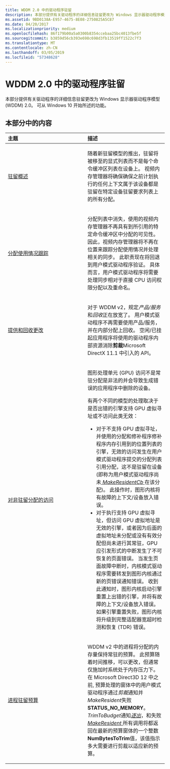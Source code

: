 ```yaml
---
title: WDDM 2.0 中的驱动程序驻留
description: 本部分提供有关驱动程序的详细信息驻留更改为 Windows 显示器驱动程序模型 (WDDM) 2.0。 可从 Windows 10 开始所述的功能。
ms.assetid: 9BD0138A-E957-4675-8E08-2750825A5C87
ms.date: 04/20/2017
ms.localizationpriority: medium
ms.openlocfilehash: 86f179b00a5a0300b8354ccebaa25bc4013fbe5f
ms.sourcegitcommit: b3859d56cb393e698c698d3fb13519ff1522c7f3
ms.translationtype: MT
ms.contentlocale: zh-CN
ms.lasthandoff: 03/05/2019
ms.locfileid: "57348628"
---
```

# <a name="driver-residency-in-wddm-20"></a>WDDM 2.0 中的驱动程序驻留


本部分提供有关驱动程序的详细信息驻留更改为 Windows 显示器驱动程序模型 (WDDM) 2.0。 可从 Windows 10 开始所述的功能。

## <a name="span-idinthissectionspanin-this-section"></a><span id="in_this_section"></span>本部分中的内容


<table>
<colgroup>
<col width="50%" />
<col width="50%" />
</colgroup>
<thead>
<tr class="header">
<th align="left">主题</th>
<th align="left">描述</th>
</tr>
</thead>
<tbody>
<tr class="odd">
<td align="left"><p><a href="residency-overview.md" data-raw-source="[Residency overview](residency-overview.md)">驻留概述</a></p></td>
<td align="left"><p>随着新驻留模型的推出，驻留将被移至的显式列表而不是每个命令缓冲区列表在设备上。 视频内存管理器将确保确保之前计划执行的任何上下文属于该设备都是驻留在特定设备驻留要求列表上的所有分配。</p></td>
</tr>
<tr class="even">
<td align="left"><p><a href="allocation-usage-tracking.md" data-raw-source="[Allocation usage tracking](allocation-usage-tracking.md)">分配使用情况跟踪</a></p></td>
<td align="left"><p>分配列表中消失，使用的视频内存管理器不再具有到所引用的特定命令缓冲区中分配的可见性。 因此，视频内存管理器将不再在位置来跟踪分配使用情况并处理相关的同步。 此职责现在将回退到用户模式驱动程序验证。 具体而言，用户模式驱动程序将需要处理同步相对于直接 CPU 访问权限分配以及重命名。</p></td>
</tr>
<tr class="odd">
<td align="left"><p><a href="offer-and-reclaim-changes.md" data-raw-source="[Offer and reclaim changes](offer-and-reclaim-changes.md)">提供和回收更改</a></p></td>
<td align="left"><p>对于 WDDM v2，规定<em>产品/服务</em>和<em>回收</em>正在放宽了。 用户模式驱动程序不再需要使用产品/服务，并在内部分配上回收。 空闲/已挂起应用程序将使用的驱动程序内部资源消除<strong>剪裁</strong>Microsoft DirectX 11.1 中引入的 API。</p></td>
</tr>
<tr class="even">
<td align="left"><p><a href="access-to-non-resident-allocation.md" data-raw-source="[Access to non-resident allocation](access-to-non-resident-allocation.md)">对非驻留分配的访问</a></p></td>
<td align="left"><p>图形处理单元 (GPU) 访问不是常驻分配是非法的并会导致生成错误的应用程序中删除的设备。</p>
<p>有两个不同的模型的处理取决于是否出错的引擎支持 GPU 虚拟寻址或不访问此类无效：</p>
<ul>
<li>对于不支持 GPU 虚拟寻址，并使用的分配和修补程序修补程序内存引用到的位置列表的引擎，无效的访问发生在用户模式驱动程序提交的分配列表引用分配，这不是驻留在设备 (即称为用户模式驱动程序尚未<a href="https://msdn.microsoft.com/library/windows/hardware/dn906357" data-raw-source="[&lt;em&gt;MakeResidentCb&lt;/em&gt;](https://msdn.microsoft.com/library/windows/hardware/dn906357)"> <em>MakeResidentCb</em> </a>在该分配)。 此操作时，图形内核将有故障的上下文/设备放入错误。</li>
<li>对于执行支持 GPU 虚拟寻址，但访问 GPU 虚拟地址是无效的引擎，或者因为后面的虚拟地址未分配或没有有效分配但尚未进行其常驻，GPU 应引发形式的中断发生了不可恢复的页面错误。 当发生页面故障中断时，内核模式驱动程序需要转发到图形内核通过新的页错误通知错误。 收到此通知时，图形内核启动引擎重置上出错的引擎，并将有故障的上下文/设备放入错误。 如果引擎重置失败，图形内核将升级到完整适配器宽超时检测和恢复 (TDR) 错误。</li>
</ul></td>
</tr>
<tr class="odd">
<td align="left"><p><a href="process-residency-budgets.md" data-raw-source="[Process residency budgets](process-residency-budgets.md)">进程驻留预算</a></p></td>
<td align="left"><p>WDDM v2 中的进程将分配的内存量保持常驻的预算。 此预算随着时间推移，可以更改，但通常仅施加时系统处于内存压力下。 在 Microsoft Direct3D 12 中之前, 预算处理的窗体中的用户模式驱动程序通过<em>剪裁</em>通知并<em>MakeResident</em>失败<strong>STATUS_NO_MEMORY</strong>。 <em>TrimToBudget</em>通知<a href="https://msdn.microsoft.com/library/windows/hardware/dn906355" data-raw-source="[&lt;em&gt;Evict&lt;/em&gt;](https://msdn.microsoft.com/library/windows/hardware/dn906355)"><em>逐出</em></a>，和失败<a href="https://msdn.microsoft.com/library/windows/hardware/dn906357" data-raw-source="[&lt;em&gt;MakeResident&lt;/em&gt;](https://msdn.microsoft.com/library/windows/hardware/dn906357)"> <em>MakeResident</em> </a>所有调用将都返回在最新的预算窗体的一个整数<strong>NumBytesToTrim</strong>值，该值指示多大需要进行剪裁以适应新的预算。</p></td>
</tr>
</tbody>
</table>

 

 

 





